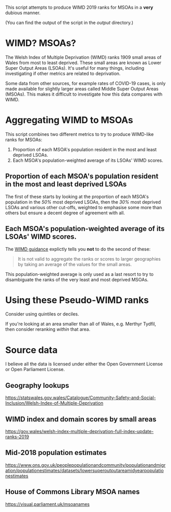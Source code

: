 
This script attempts to produce WIMD 2019 ranks for MSOAs in a **very** dubious manner.

(You can find the output of the script in the *output* directory.)

# WIMD? MSOAs?

The Welsh Index of Multiple Deprivation (WIMD) ranks 1909 small areas of Wales from most to least deprived. These small areas are known as Lower Super Output Areas (LSOAs). It's useful for many things, including investigating if other metrics are related to deprivation.

Some data from other sources, for example rates of COVID-19 cases, is only made available for slightly larger areas called Middle Super Output Areas (MSOAs). This makes it difficult to investigate how this data compares with WIMD.

# Aggregating WIMD to MSOAs

This script combines two different metrics to try to produce WIMD-like ranks for MSOAs:

  1. Proportion of each MSOA's population resident in the most and least deprived LSOAs.
  2. Each MSOA's population-weighted average of its LSOAs' WIMD scores.

## Proportion of each MSOA's population resident in the most and least deprived LSOAs

The first of these starts by looking at the proportion of each MSOA's population in the *50%* most deprived LSOAs, then the *30%* most deprived LSOAs and various other cut-offs, weighted to emphasise some more than others but ensure a decent degree of agreement with all.

## Each MSOA's population-weighted average of its LSOAs' WIMD scores.

The [WIMD guidance](https://gov.wales/sites/default/files/statistics-and-research/2020-06/welsh-index-multiple-deprivation-2019-guidance.pdf#page=12) explictly tells you **not** to do the second of these:

> It is not valid to aggregate the ranks or scores to larger geographies by taking an average of the values for the small areas. 

This population-weighted average is only used as a last resort to try to disambiguate the ranks of the very least and most deprived MSOAs.

# Using these Pseudo-WIMD ranks

Consider using quintiles or deciles.

If you're looking at an area smaller than all of Wales, e.g. Merthyr Tydfil, then consider reranking *within* that area.

# Source data

I believe all the data is licensed under either the Open Government License or Open Parliament License.

## Geography lookups 
https://statswales.gov.wales/Catalogue/Community-Safety-and-Social-Inclusion/Welsh-Index-of-Multiple-Deprivation

## WIMD index and domain scores by small areas

https://gov.wales/welsh-index-multiple-deprivation-full-index-update-ranks-2019

## Mid-2018 population estimates

https://www.ons.gov.uk/peoplepopulationandcommunity/populationandmigration/populationestimates/datasets/lowersuperoutputareamidyearpopulationestimates

## House of Commons Library MSOA names

https://visual.parliament.uk/msoanames

